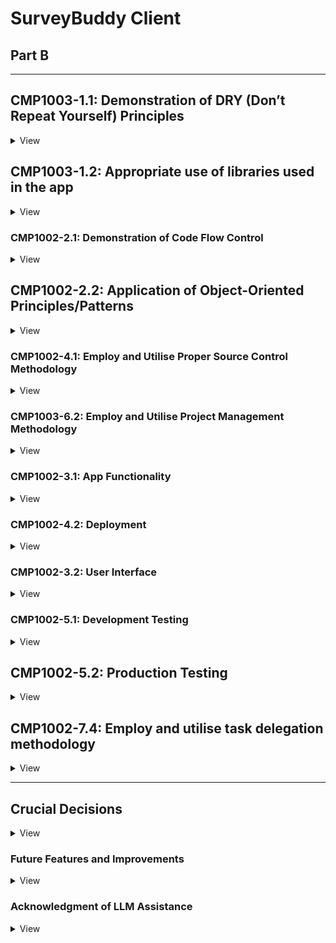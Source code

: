 # SurveyBuddy Client

## Part B

---

## **CMP1003-1.1: Demonstration of DRY (Don’t Repeat Yourself) Principles**

<details>
<summary>View</summary>
</br>

This project demonstrates excellent adherence to DRY principles by avoiding unnecessary repetition and ensuring all functionality is centralised and reusable. The following approaches were implemented:

---

#### **1. Reusable Components**

- Modular and reusable UI components, such as buttons, forms, cards, badges, and navigation menus, were created.
- **ShadCN** components were used to build a consistent set of components, allowing for easy reuse across the application with configurable props.

#### **2. Centralised Utility Functions**

- Shared validation schemas using **Zod** ensured consistent and reusable validation for forms across the application.

#### **3. Context and Global State Management**

- Global state was managed using **React Context**, reducing the need for repeated state logic and simplifying component communication. This was applied to manage features such as user authentication and user data.

#### **4. Backend Code Reusability**

- Middleware functions were created for common tasks such as authentication, creator validation, and question formatting, ensuring they could be reused across multiple routes.
- Modular MongoDB models, such as `Survey` and `User`, served as single sources of truth for database schema definitions.

#### **5. Form Management**

- **React Hook Form** was used to handle form state and validation in a consistent and reusable manner, improving code maintainability and reducing duplication.
- Forms components were used for multiple purposes for creating a new survey and auto populated for editing survey data.

#### **6. Routing**

- Dynamic and nested routes in **React Router** were utilised to avoid duplicating route definitions and ensure consistent parent-child relationships in the app's structure.

---

By following these approaches, the project ensures that every piece of functionality is centralised, unambiguous, and has a single authoritative representation. This makes the codebase easier to maintain, scalable, and efficient.

</details>

## CMP1003-1.2: Appropriate use of libraries used in the app

<details>
<summary>View</summary>
</br>

## Frontend

- **[Vite](https://vitejs.dev/):** A fast build tool that improves development with instant updates and great performance.
- **[React](https://reactjs.org/):** A JavaScript library for creating user interfaces in a reusable, component-based way.
- **[ShadCN](https://shadcn.dev/):** A utility library combining Tailwind CSS and Radix UI components for accessible, responsive design.
- **[Tailwind CSS](https://tailwindcss.com/):** A CSS framework for designing modern, responsive layouts using utility classes.

## Backend

- **[Express](https://expressjs.com/):** A lightweight framework for building server-side APIs and applications in Node.js.
- **[Node.js](https://nodejs.org/):** A JavaScript runtime environment for running server-side code.

## Database

- **[MongoDB](https://www.mongodb.com/):** A NoSQL database for storing flexible, JSON-like documents that scale easily.

## Additional Libraries

### UI & Animations

- **[Radix UI](https://www.radix-ui.com/):** Provides accessible, customisable, and unstyled components for building design systems.
- **[Framer Motion](https://www.framer.com/motion/):** Adds smooth, declarative animations to your React app.
- **[React Hook Form](https://react-hook-form.com/):** A lightweight library for managing forms and validations efficiently.
- **[Zod](https://zod.dev/):** A schema validation library to ensure data consistency.
- **[Lottie React](https://github.com/LottieFiles/lottie-react):** Displays vector animations for enhancing visual appeal.

### Charts & Visualization

- **[Recharts](https://recharts.org/):** A library for creating interactive data visualisations in React.

### HTTP & State Management

- **[Axios](https://axios-http.com/):** A promise-based HTTP client for handling API requests.
- **[JS-Cookie](https://github.com/js-cookie/js-cookie):** A simple way to manage browser cookies.
- **[jwt-decode](https://github.com/auth0/jwt-decode):** Decodes JSON Web Tokens (JWT) for authentication.

---

## Testing

- **[Vitest](https://vitest.dev/):** A fast test runner and assertion library built for Vite and modern web apps.
- **[Testing Library](https://testing-library.com/docs/react-testing-library/intro):** Provides utilities for testing React components by simulating user interactions.
- **[JSDOM](https://github.com/jsdom/jsdom):** Emulates a browser environment in Node.js for testing purposes.
- **[Mock Service Worker (MSW)](https://mswjs.io/):** Intercepts network requests for testing APIs without relying on real servers.
- **[Axios Mock Adapter](https://github.com/ctimmerm/axios-mock-adapter):** Mocks Axios requests and responses for reliable API testing.

---

## Development Tools

- **[TypeScript](https://www.typescriptlang.org/):** A strongly typed superset of JavaScript for catching bugs early and improving code quality.
- **[ESLint](https://eslint.org/):** A tool for identifying and fixing coding issues to ensure consistent code quality.
- **[Prettier](https://prettier.io/):** Automatically formats code for better readability and consistency.

## Build & Deployment

- **[Vite](https://vitejs.dev/):** Also handles production builds with optimized performance.
- **[Tailwind CSS](https://tailwindcss.com/):** Uses PostCSS to generate efficient styles for production.
</details>

### **CMP1002-2.1: Demonstration of Code Flow Control**

<details>
<summary>View</summary>
</br>

The application effectively demonstrates code flow control by utilising conditional logic, loops, error handling, and asynchronous operations to manage how the application processes data and handles various scenarios. The following examples highlight how this is achieved:

---

#### **1. Conditional Logic**

- Conditional statements are used to handle various application states and behaviours. Examples include:
  - Checking if required fields are provided before conditionally rendering forms.
  - Verifying user authentication and authorisation using middleware before allowing access to protected routes.
  - Dynamically rendering UI elements based on if a user is signed in or data availability.

#### **2. Loops and Iteration**

- Iterative logic is applied in key areas of the application, such as:
  - Mapping over datasets to dynamically generate UI elements (e.g., survey lists, form inputs).
  - Iterating over responses from the database to format or filter data for specific question result charts and graphs.

#### **3. Error Handling**

- Try-catch blocks are implemented to manage errors in both synchronous and asynchronous operations. For example:
  - API calls include error handling to provide meaningful feedback to the user in case of failures.
  - Validation errors in forms and database operations are caught and appropriately handled to prevent application crashes.

#### **4. Asynchronous Operations**

- Asynchronous code is used extensively to handle operations like:
  - Fetching data from external APIs or the database using `async/await`.
  - Updating the UI in real-time after receiving responses from the server.
  - Managing race conditions by awaiting specific operations before proceeding (e.g., user authentication before accessing homepage data).

#### **5. Middleware for Controlled Flow**

- Middleware is used in the backend to control the flow of requests:
  - Authenticating users and rejecting unauthorised access.
  - Validating request data and blocking invalid inputs before they reach the main logic.
  - Formatting data conditionally such as question format.

#### **6. Frontend State Control**

- React's state management is used to handle UI and data flow efficiently:
  - Loading states are implemented to control what is displayed while awaiting API responses (loading for example).
  - Tab state it updated and data is passed to different schemas conditionally dependent on value of said state.
  - Context is used to manage global states, such as user data, ensuring a consistent flow of information across components.

---

By implementing these strategies, the application ensures controlled, predictable, and efficient execution of code, meeting the requirements for demonstrating code flow control.

</details>

## **CMP1002-2.2: Application of Object-Oriented Principles/Patterns**

<details>
<summary>View</summary>
</br>

The application demonstrates superior use of object-oriented principles and patterns to enhance maintainability, scalability, and serviceability. The following object-oriented principles and patterns are applied throughout the app:

---

#### **1. Encapsulation**

- **Database Models**: Encapsulation is applied through modular MongoDB models (`Survey`, `User`, etc.), where each model defines its own properties and methods, ensuring a clear separation of concerns.
- **Controllers**: Backend logic is encapsulated into controller functions that handle specific responsibilities, such as creating, updating, or deleting resources. This structure prevents duplication and keeps related logic together.

#### **2. Inheritance**

- Shared middleware functions (e.g., for authentication and validation) act as a base layer for route-specific middleware, following an inheritance-like structure. For example:
  - `isCreator` middleware extends basic authentication checks by adding role-specific logic.

#### **3. Polymorphism**

- Polymorphism is demonstrated in:
  - **Frontend Reusability**: Reusable React components (e.g., buttons, modals, forms) adapt to different contexts using props or conditional statements, allowing a single component to handle multiple use cases.
  - **Backend Methods**: Overriding default Mongoose schema methods (e.g., `toJSON`) for formatting database output to suit the application's requirements.

#### **4. Abstraction**

- **Utilities and Services**: Common logic, such as validation, API requests, and types, are abstracted into utility functions and shared services. This abstraction hides implementation details while exposing clear, reusable interfaces.
- **Routes**: Backend routing uses layered abstraction:
  - Routes define the entry points.
  - Middleware handles common processing (e.g., validation, authentication).
  - Controllers handle the core business logic.

#### **5. Modular Design**

- The project is structured into self-contained modules:
  - Models, controllers, and routes are separated to ensure a clear and maintainable architecture.
  - Shared components, utilities, and constants are stored in dedicated folders to promote reuse and consistency.

#### **6. Single Responsibility Principle (SRP)**

- Each class, function, and module is designed to perform a single responsibility:
  - Controllers focus solely on business logic.
  - Middleware handles authentication, validation, formatting, and error checking.
  - React components handle specific UI elements without coupling too much logic where possible.

#### **7. Dependency Injection**

- The app follows dependency injection principles:
  - Middleware injects required data (e.g., `request.user`) into controllers.
  - Components receive data and actions as props or via params, promoting testability and flexibility.

#### **8. Positive Impact on Maintainability and Serviceability**

- The use of these object-oriented principles has the following benefits:
  - **Maintainability**: Clear separation of concerns ensures that changes can be made in one area without affecting others.
  - **Scalability**: Modular design and reusable patterns make it easy to add new features or expand existing functionality.
  - **Serviceability**: Abstraction and encapsulation reduce code complexity, making debugging and updates straightforward.

---

By incorporating these object-oriented principles and patterns throughout the application, the project ensures high code quality, maintainability, and scalability while adhering to professional development standards.

</details>

### **CMP1002-4.1: Employ and Utilise Proper Source Control Methodology**

<details>
<summary>View</summary>
</br>

This project demonstrates excellent use of source control methodology, with consistent and thorough application of version control practices throughout its development. As a solo project, all source control activities were performed by a single developer, ensuring clear documentation and management of the entire codebase.

---

#### **1. Frequent and Consistent Commits**

- Over 150 commits were made across the frontend and backend repositories, reflecting consistent and focused development efforts.
- Commits were made on nearly every day of the project, with only two days without commits, highlighting sustained progress and commitment.
- Each commit represented a specific task, update, fix or feature, ensuring clarity and traceability.

#### **2. Structured Branching and Merging**

- Feature branches were created for new functionality, and all changes were merged into the main branch upon completion and testing.
- A clear branching strategy was used to separate work on features, fixes, and testing ensuring the stability of the main branch.
- Merges were performed regularly to keep the main branch up to date and to prevent conflicts.

#### **3. Use of Pull Requests**

- Pull requests were created for all significant updates, providing a structured way to review and test changes before merging into the main branch.
- This practice ensured code quality and maintained the integrity of the project even as a solo developer.

#### **4. Meaningful Commit Messages**

- Commit messages were detailed, describing the purpose of each change. This ensured a clear and understandable Git history.
  - Example: "Implement user authentication with JWT," "Fix responsive design for survey dashboard," "Add validation to survey creation form."

#### **5. Frontend and Backend Source Control**

- Commits were distributed between the frontend and backend, with both repositories showing consistent activity and progress.
- Version control practices were applied uniformly across both sections, ensuring the same level of organisation and quality.

#### **6. Source Control for Collaboration and Recovery**

- Although this was a solo project, best practices for collaborative workflows were applied:
  - Clear commit messages and pull requests provided documentation suitable for team environments.
  - Git history served as a reliable backup, enabling recovery or rollbacks if needed.

---

#### **Impact on Project Development**

- **Consistency**: Frequent commits and a disciplined workflow ensured steady progress throughout the project.
- **Traceability**: The Git history provided a clear record of changes, making it easy to track progress and debug issues.
- **Maintainability**: Structured use of branches, pull requests, and clear commit messages resulted in a clean and maintainable codebase.

This project demonstrates superior source control methodology, meeting the requirements for CMP1002-4.1 through consistent commits, structured workflows, and detailed documentation of development activities.

</details>

### **CMP1003-6.2: Employ and Utilise Project Management Methodology**

<details>
<summary>View</summary>
</br>

This project demonstrates the effective use of project management methodology by implementing a structured and organised workflow using a Trello board. Clear standards for planning and task management were defined and consistently adhered to throughout the development process.

---

#### **1. Use of Trello Board**

- A Trello board was employed to manage the project, ensuring tasks were clearly defined, prioritised, and tracked.
- Cards represented individual tasks, features, or requirements, with detailed descriptions, labels, and covers for easy identification.

#### **2. Task Labels for Difficulty**

- Tasks were labelled based on their difficulty to aid prioritisation and planning:
  - **Green**: Easy tasks.
  - **Yellow**: Medium difficulty tasks.
  - **Red**: Hard tasks.

#### **3. Card Covers for Build Areas**

- Card covers were colour-coded to section tasks into specific areas of the build:
  - **Green**: Testing.
  - **Purple**: Frontend development.
  - **Pink**: User interface (UI) design.
  - **Light Blue**: Backend development.
  - **Blue**: Other tasks.

#### **4. Columns for Workflow Management**

- The board included columns for:
  - **Doing**: Tasks actively being worked on.
  - **Done**: Completed tasks.
  - **Signed Off**: Tasks reviewed and approved.
- These columns helped visualise the project's progress and ensured tasks moved through a structured workflow.

#### **5. Sprint Organisation**

- Tasks were grouped into sprints, providing a clear timeline for achieving specific goals within defined timeframes.
- This approach ensured the project remained on track and progress could be easily monitored.

---

#### **Impact on Project Development**

- **Organisation**: The Trello board provided a clear and structured overview of the project, making it easy to track progress and manage tasks effectively.
- **Clarity**: Labels and colour-coded covers enhanced the visibility of task priorities and build areas.
- **Accountability**: The workflow columns ensured tasks were completed and signed off systematically, reducing the risk of missed requirements.
- **Efficiency**: Sprint planning allowed for focused and manageable work cycles, leading to consistent and measurable progress.

This project showcases the successful use of a project management methodology with well-defined standards, ensuring clarity, organisation, and adherence to planning throughout the development process.

</details>

### **CMP1002-3.1: App Functionality**

<details>
<summary>View</summary>
</br>

The application demonstrates outstanding functionality, meeting and exceeding client and user needs by delivering an intuitive and feature-rich experience. The following features highlight how the app achieves this:

---

#### **1. Easy Navigation**

- The app is designed with a clean and straightforward user interface, allowing users to easily access all functionalities without confusion.
  ![Drop Down Menu](surveybuddy-client/src/assets/images/dropDownMenu.png)
- A tab-based single-page system ensures a seamless and efficient workflow for multi format question creation and management.
  ![Single Page Tabs](surveybuddy-client/src/assets/images/questionTabs.png)

#### **2. Survey Creation**

- Users can create new surveys with minimal effort, supported by a simple and intuitive process.
- The use of a single-page questions tab system allows users to:
  - Add questions directly to a survey without navigating away from the current page.
  - View and manage all survey details in one place.

#### **3. Visual Data Representation**

- The app includes visual tools for analysing survey responses:

  - **Pie Chart**: Displays results for multiple-choice questions, offering a clear and engaging way to visualise response distribution.

  ![Pie Chart](surveybuddy-client/src/assets/images/pieChart.png)

  - **Bar Graph**: Represents responses from range slider questions (e.g., 0-10 ratings), enabling users to easily identify trends.

  ![Written Response List](surveybuddy-client/src/assets/images/writtenResponseList.png)

  - **List View**: Displays written responses in a clear, readable format, ensuring all data types are accessible.

  ![Pie Chart](surveybuddy-client/src/assets/images/pieChart.png)

#### **4. Editable and Deletable Surveys**

- Surveys can be edited and updated, allowing users to adjust questions or settings after creation.
  ![Update Alert](surveybuddy-client/src/assets/images/updateAlert.png)

- Surveys are also deletable, providing flexibility in managing survey data.
  ![Delete Alert](surveybuddy-client/src/assets/images/deleteAlert.png)

#### **5. Copy Link Functionality**

- The app includes auto-click link icons to copy survey URLs directly, making it effortless for users to share surveys with participants.
  ![List with Link](surveybuddy-client/src/assets/images/listWithLink.png)

---

#### **Impact on User Experience**

- **Ease of Use**: Intuitive design ensures users can navigate and use the app without requiring training or documentation.
- **Efficiency**: Single-page tabs streamline question creation and management, reducing the time and effort needed for these tasks.
- **Data Analysis**: Built-in visualisations and response lists exceed expectations by offering powerful insights into survey results in a user-friendly manner.
- **Flexibility**: The ability to edit, delete, and easily share surveys ensures the app adapts to the dynamic needs of its users.d

This application not only meets client and user expectations but also exceeds them by providing a feature-rich, intuitive, and visually appealing solution for survey creation and analysis.

</details>

### **CMP1002-4.2: Deployment**

<details>
<summary>View</summary>
</br>

The application demonstrates a successful and professional deployment process, meeting all requirements for CMP1002-4.2 by using cloud hosting services, environment variables, a custom domain name, and consistent database types across environments.

---

#### **1. Cloud Hosting Services**

- The frontend was successfully deployed on **Netlify**, ensuring fast, reliable, and globally distributed delivery of the application.
  ![Netlify Deployment](surveybuddy-client/src/assets/images/netlifyDeployment.png)

- The backend was deployed on **Render**, providing a scalable and secure platform for handling API requests and server-side functionality.
  ![Render Deployment](surveybuddy-client/src/assets/images/renderDeployment.png)

#### **2. Custom Domain Name**

- A custom domain name, **surveybuddy.tech**, was configured and integrated with the deployment to provide a professional and easily recognisable web address.

#### **3. Consistent Database Usage**

- The application uses the same **MongoDB** database for both production and testing environments, ensuring consistency and reliability in data handling.
- A separate test database was used for local development and testing, maintaining a clean separation from production data.

#### **4. Use of Environment Variables**

- **Environment variables** were utilised to securely manage sensitive information such as:
  - Database connection strings.
  - API keys.
    ![Environment Variables](surveybuddy-client/src/assets/images/envVariables.png)
- This approach ensures the secure and seamless management of configuration settings across different environments.

---

#### **Impact on Project Development**

- **Reliability**: Cloud hosting on Netlify and Render ensures the app is highly available and performant for end users.
- **Professionalism**: The custom domain name enhances the app’s credibility and branding.
- **Consistency**: Using the same database type across production, testing, and development environments minimises discrepancies and ensures predictable behaviour.
- **Security**: Environment variables protect sensitive information and make the deployment process more secure and adaptable.

The successful deployment of the application with a custom domain and consistent production practices demonstrates a high level of technical proficiency and professionalism.

</details>

### **CMP1002-3.2: User Interface**

<details>
<summary>View</summary>
</br>

The application features a highly intuitive user interface, ensuring smooth and effortless user flow. The following elements demonstrate how the interface supports and enhances the user experience:

---

#### **1. Navigation Bar**

- A clearly designed navigation bar provides users with easy access to all key areas of the application.
- The navigation options are straightforward and labelled appropriately, ensuring users can move between sections without confusion.
  ![Navbar](surveybuddy-client/src/assets/images/navbar.png)

#### **2. Back Buttons**

- Back buttons are consistently placed and function as expected, enabling users to return to the previous step or page with ease.
- This reduces cognitive load and allows users to navigate the app fluidly.

#### **3. Seamless User Flow**

- The interface is structured logically, guiding users through tasks like creating surveys, adding questions, and reviewing responses without unnecessary steps.
- A consistent design language ensures users intuitively understand how to interact with the app, even on their first use.

#### **4. Simplicity and Clarity**

- The interface prioritises simplicity, avoiding clutter or overly complex elements.
- Clear labels, buttons, and prompts ensure users know what actions to take at every step.

---

#### **Impact on User Experience**

- **Ease of Use**: The intuitive navigation bar and back buttons eliminate barriers, making the app accessible to all users.
- **Efficiency**: The straightforward design allows users to complete tasks quickly and without frustration.
- **Consistency**: The consistent placement of UI elements builds user confidence and trust in the app's functionality.

The user interface is highly intuitive, with no impediments to user flow, ensuring an exceptional experience for all users.

</details>

### **CMP1002-5.1: Development Testing**

<details>
<summary>View</summary>
</br>

The application demonstrates extensive development testing, ensuring all features are robust and reliable. Both the frontend and backend were thoroughly tested using appropriate tools and methodologies.

---

#### **1. Backend Testing with Insomnia**

- **Insomnia** was utilised to test all backend API endpoints during development:
  - Endpoints were tested with various scenarios, including valid, invalid, and edge-case inputs.
  - Responses were verified to ensure they returned the expected data, status codes, and error messages.
  - Testing included user authentication, survey creation, question handling, and response retrieval.
  - Database interactions were validated to ensure no data inconsistencies occurred.

#### **2. Frontend Testing with Vite**

- **Vitest** was used extensively for frontend testing:
  - User flows were tested, such as survey creation, question addition, editing, and response viewing.
  - Browser testing ensured the app performed consistently across different environments.

#### **3. Combined Testing**

- Frontend and backend interactions were tested together to simulate real-world use cases:
  - Surveys were created, edited, and deleted through the frontend, with results verified in both the UI and database.
  - Form validation was tested to ensure error messages displayed appropriately for invalid inputs.
  - Data visualisations, such as pie charts and bar graphs, were tested with dynamic datasets to ensure accuracy.

---

#### **Impact on Application Quality**

- **Reliability**: Thorough testing ensured all features worked as intended, even under edge-case scenarios.
- **User Experience**: Continuous testing during development led to a seamless and bug-free experience for users.
- **Consistency**: Backend and frontend testing guaranteed reliable communication between components, preventing data inconsistencies.

This extensive testing process demonstrates a commitment to delivering a high-quality application that meets user expectations.

# Local Host Development Testing with Insomnia

## Users

### Signup / Register

**Method:** POST  
**Authorization:** NA  
**Status:** 201 Created  
**URL Path:** `http://localhost:8080/users/signup`  
![Signup test](surveybuddy-client/src/assets/testScreenShots/developmentInsomnia/SignUp_LH.png)

---

### Login

**Method:** POST  
**Authorization:** NA  
**Status:** 200 OK  
**URL Path:** `http://localhost:8080/users/login`  
![Login test](surveybuddy-client/src/assets/testScreenShots/developmentInsomnia/Login_LH.png)

---

## Surveys

### New Survey

**Method:** POST  
**Authorization:** JWT Token  
**Status:** 201 Created  
**URL Path:** `http://localhost:8080/surveys`  
![New Survey test](surveybuddy-client/src/assets/testScreenShots/developmentInsomnia/NewSurvey_LH.png)

---

### Get Survey

**Method:** GET  
**Authorization:** NA (for unregistered surveys)  
**Status:** 200 OK  
**URL Path:** `http://localhost:8080/surveys/:surveyId`  
![Get Survey test](surveybuddy-client/src/assets/testScreenShots/developmentInsomnia/GetSurvey_LH.png)

---

### Get Surveys

**Method:** GET  
**Authorization:** JWT Token  
**Status:** 200 OK  
**URL Path:** `http://localhost:8080/surveys`  
![Get Surveys test](surveybuddy-client/src/assets/testScreenShots/developmentInsomnia/GetSurveys_LH.png)

---

### Update Survey

**Method:** PATCH  
**Authorization:** JWT Token  
**Status:** 201 Created  
**URL Path:** `http://localhost:8080/surveys/:surveyId/editSurvey`  
![Update Survey test](surveybuddy-client/src/assets/testScreenShots/developmentInsomnia/UpdatedSurvey_LH.png)

---

### Delete Survey

**Method:** DELETE  
**Authorization:** JWT Token  
**Status:** 200 OK  
**URL Path:** `http://localhost:8080/surveys/:surveyId/deleteSurvey`  
![Delete Survey test](surveybuddy-client/src/assets/testScreenShots/developmentInsomnia/DeleteSurvey_LH.png)

---

## Questions

### New Question

**Method:** POST  
**Authorization:** JWT Token  
**Status:** 201 Created  
**URL Path:** `http://localhost:8080/surveys/:surveyId/questions`  
![New Question test](surveybuddy-client/src/assets/testScreenShots/developmentInsomnia/NewQuestion_LH.png)

---

### Get Question

**Method:** GET  
**Authorization:** NA  
**Status:** 200 OK  
**URL Path:** `http://localhost:8080/surveys/:surveyId/questions/:questionId`  
![Get Question test](surveybuddy-client/src/assets/testScreenShots/developmentInsomnia/GetQuestion_LH.png)

---

### Get Questions

**Method:** GET  
**Authorization:** NA  
**Status:** 200 OK  
**URL Path:** `http://localhost:8080/surveys/:surveyId/questions/:questionId/editQuestion`  
![Get Questions test](surveybuddy-client/src/assets/testScreenShots/developmentInsomnia/GetQuestions_LH.png)

---

### Update Question

**Method:** PATCH  
**Authorization:** JWT Token  
**Status:** 201 Created  
**URL Path:** `http://localhost:8080/surveys/:surveyId`  
![Update Question test](surveybuddy-client/src/assets/testScreenShots/developmentInsomnia/UpdateQuestion_LH.png)

---

### Delete Question

**Method:** DELETE  
**Authorization:** JWT Token  
**Status:** 200 OK  
**URL Path:** `http://localhost:8080/surveys/:surveyId/questions/:questionId/deleteQuestion`  
![Delete Question test](surveybuddy-client/src/assets/testScreenShots/developmentInsomnia/DeleteQuestion_LH.png)

---

## Answers

### New Answer

**Method:** POST  
**Authorization:** NA  
**Status:** 201 Created  
**URL Path:** `http://localhost:8080/answers/:surveyId/:questionId`  
![New Answer test](surveybuddy-client/src/assets/testScreenShots/developmentInsomnia/NewAnswer_LH.png)

---

### Get Question Answers

**Method:** GET  
**Authorization:** JWT Token  
**Status:** 200 OK  
**URL Path:** `http://localhost:8080/answers/:surveyId/:questionId`  
![Get Question Answers test](surveybuddy-client/src/assets/testScreenShots/developmentInsomnia/GetQuestionAnswers_LH.png)

---

### Get Survey Answers

**Method:** GET  
**Authorization:** JWT Token  
**Status:** 200 OK  
**URL Path:** `http://localhost:8080/answers/:surveyId`  
![Get Survey Answers test](surveybuddy-client/src/assets/testScreenShots/developmentInsomnia/GetSurveyAnswers_LH.png)

---

## Authentication

### Invalid Username or Password

**Method:** POST  
**Authorization:** NA  
**Status:** 400 Bad Request  
**URL Path:** `http://localhost:8080/userLogin`  
![Invalid Username or Password test](surveybuddy-client/src/assets/testScreenShots/developmentInsomnia/InvalidUsernameOrPw_LH.png)

---

### Missing Token

**Method:** POST  
**Authorization:** JWT Token (missing)  
**Status:** 400 Bad Request  
**URL Path:** `http://localhost:8080/user/Login`  
![Missing Token test](surveybuddy-client/src/assets/testScreenShots/developmentInsomnia/MissingToken_LH.png)

---

### Invalid Token

**Method:** POST  
**Authorization:** JWT Token (invalid)  
**Status:** 403 Forbidden  
**URL Path:** `http://localhost:8080/surveys`  
![Invalid Token test](surveybuddy-client/src/assets/testScreenShots/developmentInsomnia/InvalidToken_LH.png)

---

### Missing Required Field (email)

**Method:** POST  
**Authorization:** NA  
**Status:** 400 Bad Request  
**URL Path:** `http://localhost:8080/users/signup`  
![Missing Required Field test](surveybuddy-client/src/assets/testScreenShots/developmentInsomnia/MissingRequiredField_LH.png)

---

### Not The Creator

**Method:** PATCH  
**Authorization:** JWT Token (not creator)  
**Status:** 403 Forbidden  
**URL Path:** `http://localhost:8080/surveys/:surveyId`  
![Not The Creator test](surveybuddy-client/src/assets/testScreenShots/developmentInsomnia/NotTheCreator_LH.png)

---

### No Surveys Found

**Method:** GET  
**Authorization:** JWT Token  
**Status:** 404 Not Found  
**URL Path:** `http://localhost:8080/surveys`  
![No Surveys Found test](surveybuddy-client/src/assets/testScreenShots/developmentInsomnia/NoSurveysFound_LH.png)

</details>

## **CMP1002-5.2: Production Testing**

<details>
<summary>View</summary>
</br>

Below is an overview of the production testing process for the SurveyBuddy application, with accompanying Loom videos showcasing each step:

### Overall Run Through of SurveyBuddy Application

[Watch the video](https://www.loom.com/share/01e4867c9b7748bfbf22be6763a2e492?sid=058e5a46-2a0c-426d-8e0e-923f7591fd5b)

---

### Features Demonstrated

#### 1. **Creating an Account**

[Watch the video](https://www.loom.com/share/f0a9f47af11c4bd3996b5558d07644a8?sid=8c6d30b6-801c-4df8-934a-fb2e6050bc5b)

#### 2. **Creating a New Survey**

[Watch the video](https://www.loom.com/share/175fc01102fa4a898906612e27e88ffb?sid=639a2a35-07b9-41bb-8ca8-d109331014cd)

#### 3. **Finding the Survey Link and Emailing It to a Friend**

[Watch the video](https://www.loom.com/share/ce14812aee9a40ca8c3e1039c927b5a1?sid=2008d406-ec74-4c22-8769-c4fbb64aacaf)

#### 4. **Completing a Survey**

[Watch the video](https://www.loom.com/share/0ff506bbb09444358d8bd2a5942286db?sid=bb36d6e7-cce7-4e04-9e56-1bc8be40c6db)

#### 5. **Navigating and Viewing Question Results**

[Watch the video](https://www.loom.com/share/76822412231b4efa999be1bbde40b7e2?sid=4028379b-4526-4911-bb78-5cd41ef019f5)

#### 6. **Logging Out of the Account**

[Watch the video](https://www.loom.com/share/fa261e012942422c80df88d74175085f?sid=ce0b8cd4-d0a8-44ef-9f8f-dbd788827044)

#### 7. **Signing In to an Account**

[Watch the video](https://www.loom.com/share/390a8c0ebb6141978f878f6286fa905a?sid=04050a00-3a4f-4b89-a3a2-83e1058d20e2)

---

Each video provides a step-by-step demonstration of the corresponding feature to ensure clarity and ease of understanding for users and stakeholders.

### Client Testing

A survey about dogs was tested with fellow students, who acted as clients since they are part of the app's target market. This testing demonstrated the app's user-friendliness and smooth survey flow. Multiple answers were recorded for each question, and all participants who began the survey completed all the questions. Additionally, students were provided with login access to view the survey data and create their own surveys. As a result, three new surveys were created by the students, highlighting the simplicity of survey and question creation for the target audience.

# Insomnia Production API Tests for SurveyBuddy

Not all development routes are currently available in production, therefore only available routes will be displayed.

## Users

### Signup / Register

**Method:** POST  
**Authorization:** NA  
**Status:** 201 Created  
**URL Path:** `https://surveybuddy-backend.onrender.com/users/signup`  
![Signup test](surveybuddy-client/src/assets/testScreenShots/productionInsomniaTests/SignUp_SB.png)

---

### Login

**Method:** POST  
**Authorization:** NA  
**Status:** 200 OK  
**URL Path:** `https://surveybuddy-backend.onrender.com/users/login`  
![Login test](surveybuddy-client/src/assets/testScreenShots/productionInsomniaTests/Login_SB.png)

---

## Surveys

### New Survey

**Method:** POST  
**Authorization:** JWT Token  
**Status:** 201 Created  
**URL Path:** `https://surveybuddy-backend.onrender.com/surveys`  
![New Survey test](surveybuddy-client/src/assets/testScreenShots/productionInsomniaTests/NewSurvey_SB.png)

---

### Get Survey

**Method:** GET  
**Authorization:** NA (for unregistered surveys)  
**Status:** 200 OK  
**URL Path:** `https://surveybuddy-backend.onrender.com/surveys/:surveyId`  
![Get Survey test](surveybuddy-client/src/assets/testScreenShots/productionInsomniaTests/GetSurvey_SB.png)

---

### Get Surveys

**Method:** GET  
**Authorization:** JWT Token  
**Status:** 200 OK  
**URL Path:** `https://surveybuddy-backend.onrender.com/surveys`  
![Get Surveys test](surveybuddy-client/src/assets/testScreenShots/productionInsomniaTests/GetSurveys_SB.png)

---

### Update Survey

**Method:** PATCH  
**Authorization:** JWT Token  
**Status:** 201 Created  
**URL Path:** `https://surveybuddy-backend.onrender.com/surveys/:surveyId/editSurvey`  
![Update Survey test](surveybuddy-client/src/assets/testScreenShots/productionInsomniaTests/UpdateSurvey_SB.png)

---

### Delete Survey

**Method:** DELETE  
**Authorization:** JWT Token  
**Status:** 200 OK  
**URL Path:** `https://surveybuddy-backend.onrender.com/surveys/:surveyId/deleteSurvey`  
![Delete Survey test](surveybuddy-client/src/assets/testScreenShots/productionInsomniaTests/DeleteSurvey_SB.png)

---

## Questions

### New Question

**Method:** POST  
**Authorization:** JWT Token  
**Status:** 201 Created  
**URL Path:** `https://surveybuddy-backend.onrender.com/surveys/:surveyId/questions`  
![New Question test](surveybuddy-client/src/assets/testScreenShots/productionInsomniaTests/NewQuestion_SB.png)

---

### Get Question

**Method:** GET  
**Authorization:** NA  
**Status:** 200 OK  
**URL Path:** `https://surveybuddy-backend.onrender.com/surveys/:surveyId/questions/:questionId`  
![Get Question test](surveybuddy-client/src/assets/testScreenShots/productionInsomniaTests/GetQuestion_SB.png)

---

### Get Survey Questions

**Method:** GET  
**Authorization:** NA  
**Status:** 200 OK  
**URL Path:** `https://surveybuddy-backend.onrender.com/surveys/:surveyId/questions`  
![Get Survey Questions test](surveybuddy-client/src/assets/testScreenShots/productionInsomniaTests/GetSurveyQuestions_SB.png)

---

## Answers

### New Answer

**Method:** POST  
**Authorization:** NA  
**Status:** 201 Created  
**URL Path:** `https://surveybuddy-backend.onrender.com/answers/:surveyId/:questionId`  
![New Answer test](surveybuddy-client/src/assets/testScreenShots/productionInsomniaTests/NewAnswer_SB.png)

---

### Get Question Answers

**Method:** GET  
**Authorization:** JWT Token  
**Status:** 200 OK  
**URL Path:** `https://surveybuddy-backend.onrender.com/answers/:surveyId/:questionId`  
![Get Question Answers test](surveybuddy-client/src/assets/testScreenShots/productionInsomniaTests/GetQuestionAnswers_SB.png)

---

### Get Survey Answers

**Method:** GET  
**Authorization:** JWT Token  
**Status:** 200 OK  
**URL Path:** `https://surveybuddy-backend.onrender.com/answers/:surveyId`  
![Get Survey Answers test](surveybuddy-client/src/assets/testScreenShots/productionInsomniaTests/GetSurveyAnswers_SB.png)

---

## Auth

### Auth: Not Creator Response

**Method:** DELETE  
**Authorization:** JWT Token  
**Status:** 403 Forbidden  
**URL Path:** `https://surveybuddy-backend.onrender.com/surveys/:surveyId`  
![Not Creator Response test](surveybuddy-client/src/assets/testScreenShots/productionInsomniaTests/Auth_NotCreator_SB.png)

---

### Auth: Invalid Username or Password

**Method:** POST  
**Authorization:** NA  
**Status:** 400 Bad Request  
**URL Path:** `https://surveybuddy-backend.onrender.com/users/login`  
![Invalid Username or Password test](surveybuddy-client/src/assets/testScreenShots/productionInsomniaTests/Auth_invalidUsernameOrPW.png)

---

### Auth: Invalid or Missing Token

**Method:** POST  
**Authorization:** JWT (Invalid)  
**Status:** 403 Forbidden  
**URL Path:** `https://surveybuddy-backend.onrender.com/surveys/:surveyId/editSurvey`  
![Invalid or Missing Token test](surveybuddy-client/src/assets/testScreenShots/productionInsomniaTests/Auth_InvalidToken_SB.png)

</details>

## **CMP1002-7.4: Employ and utilise task delegation methodology**

<details>
<summary>View</summary>
</br>

### Task Delegation and Kanban Workflow

To effectively manage tasks, I utilised a Kanban board with tickets assigned to team members, labeled with difficulty levels and linked to corresponding Git commits. Beyond marking difficulty levels on the cards, I added labels for quick identification of specific areas that required work. Midway through the project, I introduced a high-level labeling system for better oversight—a practice I plan to implement from the start in future projects. Git commits were consistently tied to Kanban tickets and moved to the "done" column upon task completion, ensuring clear tracking of progress.

#### Strengths and Approach

My primary strength lies in backend development, so I began by creating the survey and question routes, models, and controllers. This approach allowed for seamless testing of backend routes from the frontend. Afterward, I transitioned to frontend development and allocated time to research, as working with new styling libraries required additional learning.

#### Challenges and Adaptations

This project was my first extensive experience in managing and estimating timelines for complex tasks. As such, multiple date adjustments were made to Kanban cards throughout the project. Additionally, learning TypeScript alongside completing project tasks was more challenging than anticipated. Despite the difficulties, I am pleased with the decision to use TypeScript, as it has significantly enhanced my technical skills and project outcomes.

In conclusion, while the project presented challenges, the strategic use of Kanban for task delegation, combined with adaptive learning, contributed to the success of the project.

---

## Trello Board Kan-Ban Card Updates

<details>
<summary>View</summary>
</br>

#### 25th of November - Let The Build Begin!

- Set up the backend skeleton and connected to MongoDB Atlas.
- Created User Schema, Model, and Signup Controller route.
- Implemented password services (hashing and comparison) and user services (check for existing username/email).
- Developed JWT functions for token generation.
- Tested signup functionality using Insomnia.

![25th Nov Trello](/surveybuddy-client/src/assets/trello/trello_25:11.png)

#### 27th of November

- Built middleware to validate question and answer inputs.
- Created `newQuestion` endpoint to add new questions to the database.
- Implemented `editQuestion` endpoint to update specific fields of an existing question.
- Fixed issue where updates were not saving correctly by adjusting `findByIdAndUpdate` logic.
- Developed `deleteQuestion` endpoint to remove a question by ID.
- Enhanced error handling with detailed response messages and server-side logging.
- Tested all question-related endpoints for proper functionality.

![27th Nov Trello](/surveybuddy-client/src/assets/trello/trello_27:11.png)

#### 28th of November

- Added middleware to check if a question belongs to a specific survey (`questionBelongsToSurvey`).
- Updated survey and question schemas to better handle relationships between surveys and questions.
- Improved `editQuestion` route logic to handle validation for missing fields and question format.
- Debugged and tested updating and deleting questions for proper functionality.
- Moved all backend MVP cards to the **DONE** column.

Due to underestimating how long building the backend MVP would take, frontend cards due today were rescheduled to December 4th.

![28th Nov Trello](/surveybuddy-client/src/assets/trello/trello_28:11.png)

#### 1st of December

- Debugged and fixed middleware issues with `isCreator`.
- Refactored `isCreator` middleware to dynamically handle model and field checking.
- Ensured middleware validation works for both Survey and Question models.
- Verified that only the creator can perform specific actions.

![1st Dec Trello](/surveybuddy-client/src/assets/trello/trello_1:12.png)

#### 2nd of December

**Frontend:**

- Researched Chakra UI and resolved `ChakraProvider` errors.
- Decided to use ShadCN for responsive UI components.
- Built a responsive navbar with ShadCN and state-driven toggle menus.
- Fixed client-side errors for smoother functionality.

**Backend:**

- Developed routes for managing surveys and answers.
- Applied dynamic middleware for validating request parameter IDs.
- Tested API endpoints using Insomnia for functionality and data validation.

![2nd Dec Trello](/surveybuddy-client/src/assets/trello/trello_2:12.png)

#### 3rd of December

- Created a basic landing page for the app.
- Developed signup and login components using ShadCN.
- Troubleshot and resolved layout issues with images and footers.
- Refined the router setup for seamless navigation.

![3rd Dec Trello](/surveybuddy-client/src/assets/trello/trello_3:12.png)

#### 5th of December

- Set up routing and navigation for all pages.
- Created responsive navigation with ShadCN and lucide-react icons.
- Verified proper functionality of navigation links.

![5th Dec Trello](/surveybuddy-client/src/assets/trello/trello_5:12.png)

#### 6th December

- Built a combined login and registration form with react-hook-form and zod validation.
- Handled API responses dynamically and displayed appropriate error/success alerts.
- Designed a responsive, user-friendly card-based layout for forms.

![6th Dec Trello](/surveybuddy-client/src/assets/trello/trello_6:12.png)

#### 7th December

- Implemented user client authentication with JWT tokens stored in cookies.
- Developed a dynamic SurveyCard component to display survey details.
- Integrated SurveyCard with fetched survey data.

![7th Dec Trello](/surveybuddy-client/src/assets/trello/trello_7:12.png)

#### 8th December

- Created survey list and card displays.
- Added Zod schema validation for survey inputs.
- Integrated Framer Motion for animations.
- Troubleshot and resolved Tailwind UI issues.

![8th Dec Trello](/surveybuddy-client/src/assets/trello/trello_8:12.png)

#### 9th December

- Added tabbed interfaces for survey question types.
- Implemented input fields for multiple question types (Written Response, Range Slider, and Multiple Choice).
- Styled tabs and inputs using Tailwind CSS.

![9th Dec Trello](/surveybuddy-client/src/assets/trello/trello_9:12.png)

#### 11th December

- Completed survey and question forms to send data to the backend.
- Created a survey completion page with dynamically mapped questions in accordions.
- Fixed Mongoose bugs for proper question data storage.

#### 12th December

- Fixed userContext fetch issue for user data rendering.
- Labeled Trello cards with difficulty and category for better task management.
- Completed account page skeleton and logout button.

![12th Dec Trello](/surveybuddy-client/src/assets/trello/trello_12:12.png)

#### 13th December

- Refactored Survey CRUD endpoints and forms for improved DRY principles.
- Extended deadlines on Trello cards due to unforeseen delays.

![13th Dec Trello](/surveybuddy-client/src/assets/trello/trello_13:12.png)

#### 14th December

- Set up Jest for testing with a local MongoDB test database.
- Wrote tests for backend routes (POST, PATCH, DELETE, GET).
- Fixed 40+ TypeScript errors.

![14th Dec Trello](/surveybuddy-client/src/assets/trello/trello_14:12.png)

#### 15th December

- Finalised TypeScript error fixes.
- Completed frontend deployment and added styling experiments.

![15th Dec Trello](/surveybuddy-client/src/assets/trello/trello_15:12.png)

#### 17th December

- Added survey generation URL functionality with a copy-to-clipboard link.
- Completed the survey response page, resolving significant bugs.

![17th Dec Trello](/surveybuddy-client/src/assets/trello/trello_17:12.png)

#### 18th December

- Collected survey response data and built visualisations using ShadCN.
- Implemented a range slider graph for question data.

![18th Dec Trello](/surveybuddy-client/src/assets/trello/trello_18:12.png)

#### 19th December

- Deployed the backend on Render and fixed cross-deployment bugs.
- Built multiple-choice answer pie graphs and a response page.

![19th Dec Trello](/surveybuddy-client/src/assets/trello/trello_19:12.png)

#### 20th December

- Fixed deployment bugs for both frontend and backend.
- Registered a custom domain for the app: surveybuddy.tech.
- Finalised project presentation and prepared rubric documentation.

![20th Dec Trello](/surveybuddy-client/src/assets/trello/trello_20:12.png)

</details>
</details>

---

## **Crucial Decisions**

<details>
<summary>View</summary>
</br>

**Schema Design Options**
Here are the options I considered for structuring the database:

**Option 1: Separate Schemas for Surveys, Questions, and Answers**

- Surveys have their own schema with metadata (e.g., title, description).
- Questions are stored in a separate schema linked to surveys via surveyId.
- Answers are stored in another schema, linked to both surveyId and questionId.
  Best for scalability and flexibility.
- Allows easy querying of specific questions or answers.

**Option 2: Combined Schema for Surveys and Questions, Separate Schema for Answers:**

- Surveys and their associated questions are embedded in one schema.
- Answers have a separate schema with references to surveyId and questionId.
- Reduces database reads but makes adding or editing questions more complex.

**Option 3: Single Schema for Surveys, Questions, and Answers:**

- Everything is stored in one schema with nested arrays.
- Simplifies initial setup but leads to large, complex documents.
- Poor scalability and performance for larger surveys.
  Decision to Use Option 1

I chose Option 1 because it’s the most efficient and professional design for a real-world app. It separates concerns, making it easier to add features or scale the app later. It also demonstrates my ability to design a well-structured, normalised, and scalable database, which is an important skill in full-stack development. This approach is ideal for a school project where I want to showcase my expertise.

</details>

### Future Features and Improvements

<details>
<summary>View</summary>
</br>

As the sole developer for this project, I was able to complete the MVP features. However, there are several potential enhancements that I plan to include in the future:

- **Survey Response Data Visualisation**: Add graphical and chart-based data insights to improve survey analysis.
- **Increased Backend Validation**: Implement stricter validation rules for improved data integrity and security.
- **OAuth Integration**: Enable users to log in with third-party providers like Google or Facebook.
- **App Reviews**: Allow users to leave feedback about the app for continuous improvement.
- **Enhanced Account Page**: Add more features such as profile customisation, activity logs, and account settings.
- **Survey Images**: Allow users to upload images for surveys.
- **Question Images**: Include adding images to individual questions.
- **Improved Styling**: Refine the app's user interface for a more polished and user-friendly experience.
- **Analytics Page**: Create a dedicated page for analysing survey response data in detail.
- **Targeted Response Page**: Build a feature for targeted respondent management and tracking.
- **Cascading Data Deletion in MongoDB**: Ensure that when users, surveys, or questions are deleted, their related data is also removed automatically.
- **More Effective Testing**: Expand unit, integration, and end-to-end testing for better app reliability.
</details>

### Acknowledgment of LLM Assistance

<details>
<summary>View</summary>
</br>

For this project, I used ChatGPT (model 4.0) as a learning tool to support my development process. Its primary purpose was to provide examples, clarify technical questions, and help refine various elements of the project, such as debugging code, improving grammar and punctuation in documentation, and creating initial test structures. All information provided by ChatGPT was reviewed and verified to ensure full understanding before being implemented in the code.

#### Purpose of Using LLM

- I used ChatGPT to accelerate my understanding of new concepts and unfamiliar technologies.
- It served as a resource for debugging errors and providing concise explanations, allowing me to focus on implementing solutions efficiently.
- ChatGPT supported me in improving my documentation by enhancing grammar, structure, and clarity.

#### Limitations of LLM Usage

- All final decisions regarding project structure, logic, and implementation were my own. ChatGPT was only used as a reference tool for clarification and improvement.
- Generated suggestions were thoroughly reviewed and adapted to ensure they aligned with the project’s requirements and my own understanding.

#### Impact on Learning

- ChatGPT enabled me to solve complex coding challenges quickly, such as understanding TypeScript errors or optimising middleware functions.
- It improved my ability to write clean and maintainable code by offering examples of best practices, which I reviewed and tailored to fit my project.
- By using ChatGPT, I was able to enhance my workflow and focus on completing tasks more efficiently.

#### Examples of Assistance

- **Fixing Bugs:** Provided examples of resolving TypeScript and React errors.
- **Testing Support:** Helped create skeleton tests for React components and backend endpoints using Jest and Vitest, ensuring proper structure.
- **Documentation:** Enhanced README sections for improved grammar, clarity, and presentation, including markdown formatting.
- **Code Suggestions:** Provided code snippets for debugging middleware and route validation, which I reviewed and adapted to ensure full functionality.

#### Ethical and Academic Integrity

- I adhered to academic integrity by ensuring that ChatGPT's suggestions were treated as learning tools rather than direct solutions.
- All outputs were verified and modified to fit the specific requirements of the project, ensuring I had a full understanding of the concepts before integrating them into my work.
- Final implementations, logic, and project decisions were my own.

#### Reflection

Using ChatGPT as a supplementary tool allowed me to focus on solving higher-level challenges while still learning the nuances of the technologies involved. The process strengthened my ability to adapt and refine solutions, ensuring that the final project reflects my personal learning and efforts.

</details>
